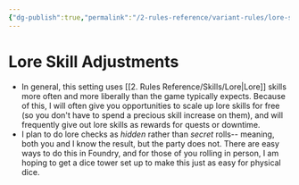 ```yaml
---
{"dg-publish":true,"permalink":"/2-rules-reference/variant-rules/lore-skill-adjustments/","noteIcon":""}
---
```


# Lore Skill Adjustments

- In general, this setting uses [[2. Rules Reference/Skills/Lore\|Lore]] skills more often and more liberally than the game typically expects. Because of this, I will often give you opportunities to scale up lore skills for free (so you don't have to spend a precious skill increase on them), and will frequently give out lore skills as rewards for quests or downtime. 
- I plan to do lore checks as *hidden* rather than *secret* rolls-- meaning, both you and I know the result, but the party does not. There are easy ways to do this in Foundry, and for those of you rolling in person, I am hoping to get a dice tower set up to make this just as easy for physical dice. 
